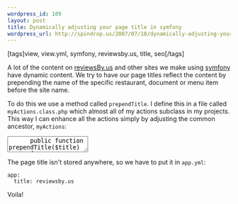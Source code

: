 ```yaml
--- 
wordpress_id: 109
layout: post
title: Dynamically adjusting your page title in symfony
wordpress_url: http://spindrop.us/2007/07/18/dynamically-adjusting-your-page-title-in-symfony/
---
```

[tags]view, view.yml, symfony, reviewsby.us, title, seo[/tags]

[rbu]: http://reviewsby.us/
[symfony]: http://symfony-project.com/

A lot of the content on [reviewsBy.us][rbu] and other sites we make using [symfony][] have dynamic content.  We try to have our page titles reflect the content by prepending the name of the specific restaurant, document or menu item before the site name.

To do this we use a method called `prependTitle`.  I define this in a file called `myActions.class.php` which almost all of my actions subclass in my projects.  This way I can enhance all the actions simply by adjusting the common ancestor, `myActions`:

<div><textarea name="code" class="php">
	  public function prependTitle($title)
	  {
	    $r = $this->getResponse();
	    $d = sfConfig::get('app_title_delimiter', ' &laquo; ');
	    $t = sfConfig::get('app_title');
	    $r->setTitle($title.$d.$t, false);
	  }
</textarea></div>

The page title isn't stored anywhere, so we have to put it in `app.yml`:

	app:
      title: reviewsby.us

Voila!
